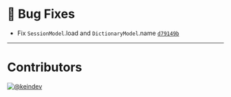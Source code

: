 # :bug: Bug Fixes

- Fix `SessionModel`.load and `DictionaryModel`.name [`d79149b`](https://github.com/keindev/mst-tools/commit/d79149befd0bb628d312689f9025651ea82c7240)

---

# Contributors

[![@keindev](https://avatars.githubusercontent.com/u/4527292?v=4&s=40)](https://github.com/keindev)
